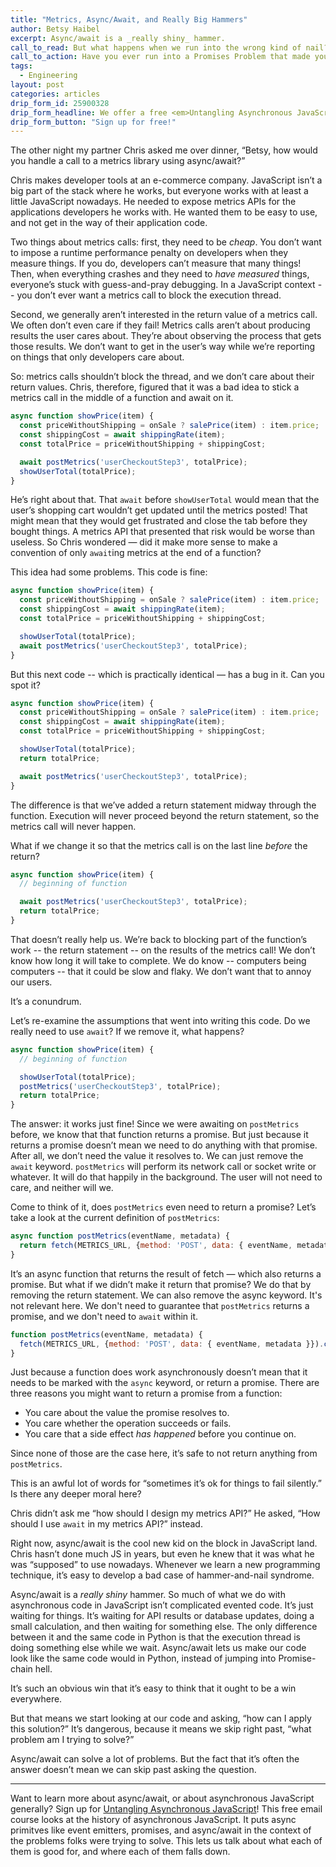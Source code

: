 ```yaml
---
title: "Metrics, Async/Await, and Really Big Hammers"
author: Betsy Haibel
excerpt: Async/await is a _really shiny_ hammer.
call_to_read: But what happens when we run into the wrong kind of nail?
call_to_action: Have you ever run into a Promises Problem that made you long for the good old days of callbacks? Or felt that async/await was more trouble than it was worth? Drop us a line! We'd love to hear about these, and your other programming misadventures.
tags:
  - Engineering
layout: post
categories: articles
drip_form_id: 25900328
drip_form_headline: We offer a free <em>Untangling Asynchronous JavaScript</em> email course that expands on this and other asynchronous programming topics!
drip_form_button: "Sign up for free!"
---
```


The other night my partner Chris asked me over dinner, “Betsy, how would you handle a call to a metrics library using async/await?”

Chris makes developer tools at an e-commerce company. JavaScript isn’t a big part of the stack where he works, but everyone works with at least a little JavaScript nowadays. He needed to expose metrics APIs for the applications developers he works with. He wanted them to be easy to use, and not get in the way of their application code.

Two things about metrics calls: first, they need to be _cheap_. You don’t want to impose a runtime performance penalty on developers when they measure things. If you do, developers can’t measure that many things! Then, when everything crashes and they need to _have measured_ things, everyone’s stuck with guess-and-pray debugging. In a JavaScript context -- you don’t ever want a metrics call to block the execution thread.

Second, we generally aren’t interested in the return value of a metrics call. We often don’t even care if they fail! Metrics calls aren’t about producing results the user cares about. They’re about observing the process that gets those results. We don’t want to get in the user’s way while we’re reporting on things that only developers care about.

So: metrics calls shouldn’t block the thread, and we don’t care about their return values. Chris, therefore, figured that it was a bad idea to stick a metrics call in the middle of a function and await on it.

```javascript
async function showPrice(item) {
  const priceWithoutShipping = onSale ? salePrice(item) : item.price;
  const shippingCost = await shippingRate(item);
  const totalPrice = priceWithoutShipping + shippingCost;

  await postMetrics('userCheckoutStep3', totalPrice);
  showUserTotal(totalPrice);
}
```

He’s right about that. That `await` before `showUserTotal` would mean that the user’s shopping cart wouldn’t get updated until the metrics posted! That might mean that they would get frustrated and close the tab before they bought things. A metrics API that presented that risk would be worse than useless. So Chris wondered — did it make more sense to make a convention of only `await`ing metrics at the end of a function?

This idea had some problems. This code is fine:

```javascript
async function showPrice(item) {
  const priceWithoutShipping = onSale ? salePrice(item) : item.price;
  const shippingCost = await shippingRate(item);
  const totalPrice = priceWithoutShipping + shippingCost;

  showUserTotal(totalPrice);
  await postMetrics('userCheckoutStep3', totalPrice);
}
```

But this next code -- which is practically identical — has a bug in it. Can you spot it?

```javascript
async function showPrice(item) {
  const priceWithoutShipping = onSale ? salePrice(item) : item.price;
  const shippingCost = await shippingRate(item);
  const totalPrice = priceWithoutShipping + shippingCost;

  showUserTotal(totalPrice);
  return totalPrice;

  await postMetrics('userCheckoutStep3', totalPrice);
}
```

The difference is that we’ve added a return statement midway through the function. Execution will never proceed beyond the return statement, so the metrics call will never happen.

What if we change it so that the metrics call is on the last line *before* the return?

```javascript
async function showPrice(item) {
  // beginning of function

  await postMetrics('userCheckoutStep3', totalPrice);
  return totalPrice;
}
```

That doesn’t really help us. We’re back to blocking part of the function’s work -- the return statement -- on the results of the metrics call! We don’t know how long it will take to complete. We do know -- computers being computers -- that it could be slow and flaky. We don’t want that to annoy our users.

It’s a conundrum.

Let’s re-examine the assumptions that went into writing this code. Do we really need to use `await`? If we remove it, what happens?

```javascript
async function showPrice(item) {
  // beginning of function

  showUserTotal(totalPrice);
  postMetrics('userCheckoutStep3', totalPrice);
  return totalPrice;
}
```

The answer: it works just fine! Since we were awaiting on `postMetrics` before, we know that that function returns a promise. But just because it returns a promise doesn’t mean we need to do anything with that promise. After all, we don’t need the value it resolves to. We can just remove the `await` keyword. `postMetrics` will perform its network call or socket write or whatever. It will do that happily in the background. The user will not need to care, and neither will we.

Come to think of it, does `postMetrics` even need to return a promise? Let’s take a look at the current definition of `postMetrics`:

```javascript
async function postMetrics(eventName, metadata) {
  return fetch(METRICS_URL, {method: 'POST', data: { eventName, metadata }}).catch(noop);
}
```

It’s an async function that returns the result of fetch — which also returns a promise. But what if we didn’t make it return that promise? We do that by removing the return statement. We can also remove the async keyword. It's not relevant here. We don't need to guarantee that `postMetrics` returns a promise, and we don't need to `await` within it.

```javascript
function postMetrics(eventName, metadata) {
  fetch(METRICS_URL, {method: 'POST', data: { eventName, metadata }}).catch(noop);
}
```

Just because a function does work asynchronously doesn’t mean that it needs to be marked with the `async` keyword, or return a promise. There are three reasons you might want to return a promise from a function:

- You care about the value the promise resolves to.
- You care whether the operation succeeds or fails.
- You care that a side effect *has happened* before you continue on.

Since none of those are the case here, it’s safe to not return anything from `postMetrics`.

This is an awful lot of words for “sometimes it’s ok for things to fail silently.” Is there any deeper moral here?

Chris didn’t ask me “how should I design my metrics API?” He asked, “How should I use `await` in my metrics API?” instead.

Right now, async/await is the cool new kid on the block in JavaScript land. Chris hasn’t done much JS in years, but even he knew that it was what he was “supposed” to use nowadays. Whenever we learn a new programming technique, it’s easy to develop a bad case of hammer-and-nail syndrome.

Async/await is a _really shiny_ hammer. So much of what we do with asynchronous code in JavaScript isn’t complicated evented code. It’s just waiting for things. It’s waiting for API results or database updates, doing a small calculation, and then waiting for something else. The only difference between it and the same code in Python is that the execution thread is doing something else while we wait. Async/await lets us make our code look like the same code would in Python, instead of jumping into Promise-chain hell.

It’s such an obvious win that it’s easy to think that it ought to be a win everywhere.

But that means we start looking at our code and asking, “how can I apply this solution?” It’s dangerous, because it means we skip right past, “what problem am I trying to solve?”

Async/await can solve a lot of problems. But the fact that it’s often the answer doesn’t mean we can skip past asking the question.

---

Want to learn more about async/await, or about asynchronous JavaScript generally? Sign up for <a href="/products/untangling-asynchronous-javascript-free-email-course">Untangling Asynchronous JavaScript</a>! This free email course looks at the history of asynchronous JavaScript. It puts async primitves like event emitters, promises, and async/await in the context of the problems folks were trying to solve. This lets us talk about what each of them is good for, and where each of them falls down.
